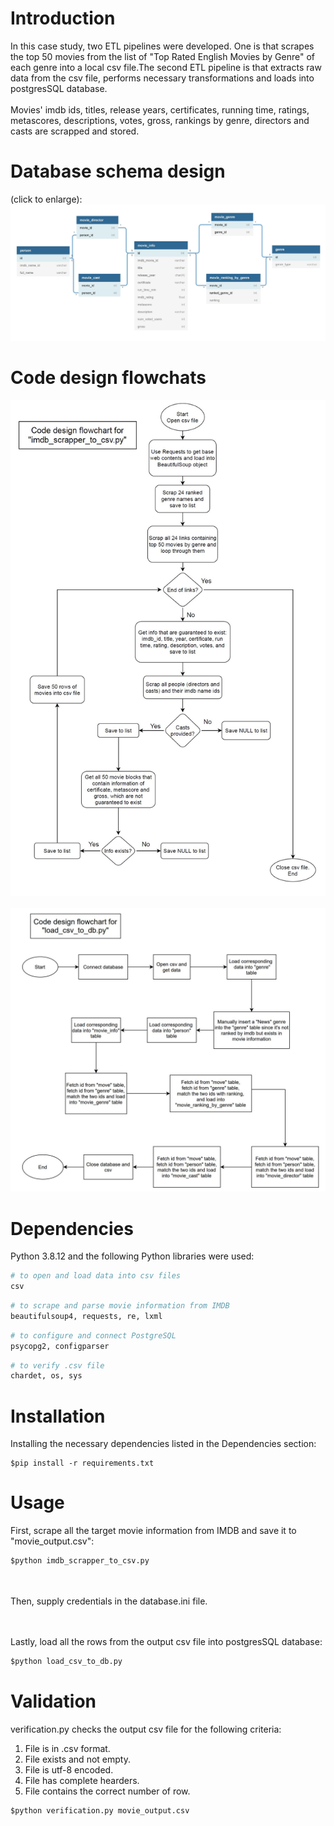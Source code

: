 # Introduction
In this case study, two ETL pipelines were developed. One is that scrapes the top 50 movies from the list of "Top Rated English Movies by Genre" of each genre into a local csv file.The second ETL pipeline is that extracts raw data from the csv file, performs necessary transformations and loads into postgresSQL database.
<br/><br/>
Movies' imdb ids, titles, release years, certificates, running time, ratings, metascores, descriptions, votes, gross, rankings by genre, directors and casts are scrapped and stored.

# Database schema design
(click to enlarge):
![alt text](https://github.com/jhaojay/imdb_top50_by_genre/blob/main/charts/ERD.JPG?raw=true)

# Code design flowchats
![alt text](https://github.com/jhaojay/imdb_top50_by_genre/blob/main/charts/flowchart1.JPG?raw=true)
<br/><br/>
![alt text](https://github.com/jhaojay/imdb_top50_by_genre/blob/main/charts/flowchart2.JPG?raw=true)

# Dependencies
Python 3.8.12 and the following Python libraries were used:
```python
# to open and load data into csv files
csv
```
```python
# to scrape and parse movie information from IMDB
beautifulsoup4, requests, re, lxml 
```
```python
# to configure and connect PostgreSQL
psycopg2, configparser 
```
```python
# to verify .csv file
chardet, os, sys
```
# Installation
Installing the necessary dependencies listed in the Dependencies section:
```
$pip install -r requirements.txt
```

# Usage
First, scrape all the target movie information from IMDB and save it to "movie_output.csv":
```python
$python imdb_scrapper_to_csv.py
```
<br/><br/>
Then, supply credentials in the database.ini file.

<br/><br/>
Lastly, load all the rows from the output csv file into postgresSQL database:
```python
$python load_csv_to_db.py
```

# Validation
verification.py checks the output csv file for the following criteria:
1. File is in .csv format.
2. File exists and not empty.
3. File is utf-8 encoded.
4. File has complete hearders.
5. File contains the correct number of row.

```python
$python verification.py movie_output.csv
```
